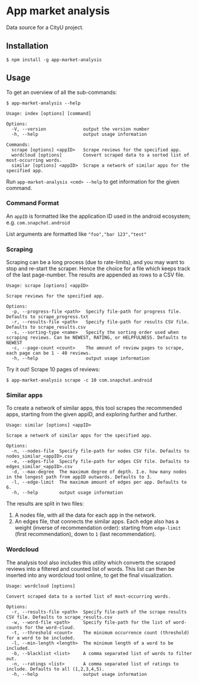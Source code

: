 # App market analysis

Data source for a CityU project.

## Installation

```
$ npm install -g app-market-analysis
```

## Usage

To get an overview of all the sub-commands:

    $ app-market-analysis --help
    
    Usage: index [options] [command]
    
    Options:
      -V, --version              output the version number
      -h, --help                 output usage information
    
    Commands:
      scrape [options] <appID>   Scrape reviews for the specified app.
      wordcloud [options]        Convert scraped data to a sorted list of most-occurring words.
      similar [options] <appID>  Scrape a network of similar apps for the specified app.


Run `app-market-analysis <cmd> --help` to get information for the given command.

### Command Format

An `appID` is formatted like the application ID used in the android ecosystem; e.g. `com.snapchat.android`

List arguments are formatted like `"foo","bar 123","test"`

### Scraping

Scraping can be a long process (due to rate-limits), and you may want to stop and re-start the scraper. 
Hence the choice for a file which keeps track of the last page-number. The results are appended as rows to a CSV file.

    Usage: scrape [options] <appID>
    
    Scrape reviews for the specified app.
    
    Options:
      -p, --progress-file <path>  Specify file-path for progress file. Defaults to scrape_progress.txt
      -r, --results-file <path>   Specify file-path for results CSV file. Defaults to scrape_results.csv
      -s, --sorting-type <name>   Specify the sorting order used when scraping reviews. Can be NEWEST, RATING, or HELPFULNESS. Defaults to NEWEST
      -c, --page-count <count>    The amount of review pages to scrape, each page can be 1 - 40 reviews.
      -h, --help                  output usage information

Try it out! Scrape 10 pages of reviews:

    $ app-market-analysis scrape -c 10 com.snapchat.android


### Similar apps

To create a network of similar apps, this tool scrapes the recommended apps,
 starting from the given appID, and exploring further and further.
    
    Usage: similar [options] <appID>
    
    Scrape a network of similar apps for the specified app.
    
    Options:
      -n, --nodes-file  Specify file-path for nodes CSV file. Defaults to nodes_similar_<appID>.csv
      -e, --edges-file  Specify file-path for edges CSV file. Defaults to edges_similar_<appID>.csv
      -d, --max-degree  The maximum degree of depth. I.e. how many nodes in the longest path from appID outwards. Defaults to 3.
      -l, --edge-limit  The maximum amount of edges per app. Defaults to 6.
      -h, --help        output usage information

The results are split in two files:

1) A nodes file, with all the data for each app in the network.
2) An edges file, that connects the similar apps. Each edge also has a weight (inverse of recommendation order): 
 starting from `edge-limit` (first recommendation), down to `1` (last recommendation).


### Wordcloud

The analysis tool also includes this utility which converts the scraped reviews
 into a filtered and counted list of words. 
This list can then be inserted into any wordcloud tool online, to get the final visualization.

    Usage: wordcloud [options]
    
    Convert scraped data to a sorted list of most-occurring words.
    
    Options:
      -r, --results-file <path>  Specify file-path of the scrape results CSV file. Defaults to scrape_results.csv
      -w, --word-file <path>     Specify file-path for the list of word-counts for the word-cloud.
      -t, --threshold <count>    The minimum occurrence count (threshold) for a word to be included.
      -l, --min-length <length>  The minimum length of a word to be included.
      -b, --blacklist <list>     A comma separated list of words to filter out.
      -n, --ratings <list>       A comma separated list of ratings to include. Defaults to all (1,2,3,4,5).
      -h, --help                 output usage information

